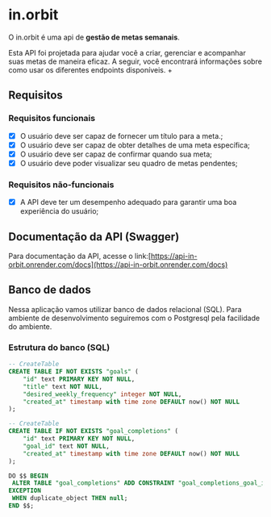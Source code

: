 # in.orbit

O in.orbit é uma api de **gestão de metas semanais**. 

Esta API foi projetada para ajudar você a criar, gerenciar e acompanhar suas metas de maneira eficaz. A seguir, você encontrará informações sobre como usar os diferentes endpoints disponíveis.
+

## Requisitos

### Requisitos funcionais

- [x] O usuário deve ser capaz de fornecer um título para a meta.;
- [x] O usuário deve ser capaz de obter detalhes de uma meta específica;
- [x] O usuário deve ser capaz de confirmar quando sua meta; 
- [x] O usuário deve poder visualizar seu quadro de metas pendentes;

### Requisitos não-funcionais

- [x] A API deve ter um desempenho adequado para garantir uma boa experiência do usuário;

## Documentação da API (Swagger)

Para documentação da API, acesse o link:[https://api-in-orbit.onrender.com/docs](https://api-in-orbit.onrender.com/docs)

## Banco de dados

Nessa aplicação vamos utilizar banco de dados relacional (SQL). Para ambiente de desenvolvimento seguiremos com o Postgresql pela facilidade do ambiente.

### Estrutura do banco (SQL)

```sql
-- CreateTable
CREATE TABLE IF NOT EXISTS "goals" (
	"id" text PRIMARY KEY NOT NULL,
	"title" text NOT NULL,
	"desired_weekly_frequency" integer NOT NULL,
	"created_at" timestamp with time zone DEFAULT now() NOT NULL
);

-- CreateTable
CREATE TABLE IF NOT EXISTS "goal_completions" (
	"id" text PRIMARY KEY NOT NULL,
	"goal_id" text NOT NULL,
	"created_at" timestamp with time zone DEFAULT now() NOT NULL
);

DO $$ BEGIN
 ALTER TABLE "goal_completions" ADD CONSTRAINT "goal_completions_goal_id_goals_id_fk" FOREIGN KEY ("goal_id") REFERENCES "public"."goals"("id") ON DELETE no action ON UPDATE no action;
EXCEPTION
 WHEN duplicate_object THEN null;
END $$;

```



